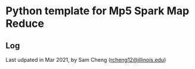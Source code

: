 # Python template for Mp5 Spark Map Reduce

## Log
Last udpated in Mar 2021, by Sam Cheng (rcheng12@illinois.edu)
